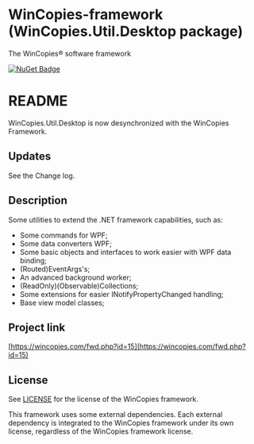 ﻿WinCopies-framework (WinCopies.Util.Desktop package)
====================================================

The WinCopies® software framework

[![NuGet Badge](https://buildstats.info/nuget/WinCopies.Util.Desktop)](https://www.nuget.org/packages/WinCopies.Util.Desktop/)

README
======

WinCopies.Util.Desktop is now desynchronized with the WinCopies Framework.

Updates
-------

See the Change log.

Description
-----------

Some utilities to extend the .NET framework capabilities, such as:

- Some commands for WPF;
- Some data converters WPF;
- Some basic objects and interfaces to work easier with WPF data binding;
- (Routed)EventArgs's;
- An advanced background worker;
- (ReadOnly)(Observable)Collections;
- Some extensions for easier INotifyPropertyChanged handling;
- Base view model classes;

Project link
------------

[https://wincopies.com/fwd.php?id=15](https://wincopies.com/fwd.php?id=15)

License
-------

See [LICENSE](https://wincopies.com/fwd.php?id=16) for the license of the WinCopies framework.

This framework uses some external dependencies. Each external dependency is integrated to the WinCopies framework under its own license, regardless of the WinCopies framework license.